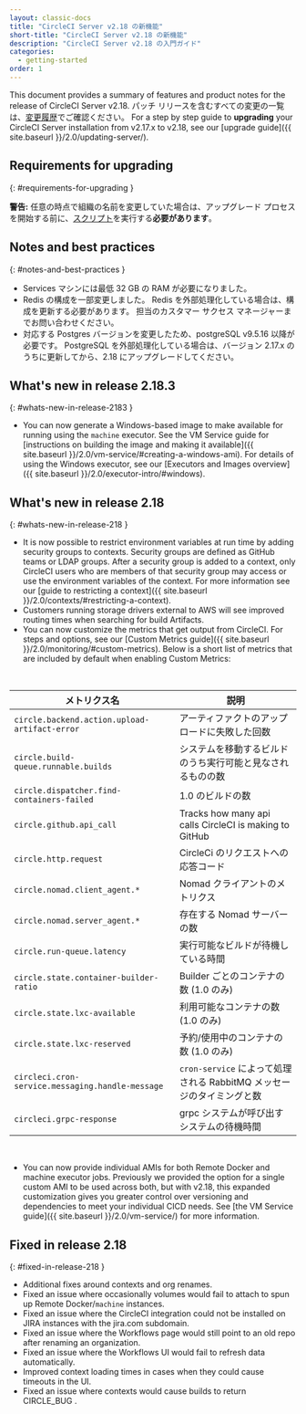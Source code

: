 ```yaml
---
layout: classic-docs
title: "CircleCI Server v2.18 の新機能"
short-title: "CircleCI Server v2.18 の新機能"
description: "CircleCI Server v2.18 の入門ガイド"
categories:
  - getting-started
order: 1
---
```


This document provides a summary of features and product notes for the release of CircleCI Server v2.18. パッチ リリースを含むすべての変更の一覧は、[変更履歴](https://circleci.com/ja/server/changelog)でご確認ください。 For a step by step guide to **upgrading** your CircleCI Server installation from v2.17.x to v2.18, see our [upgrade guide]({{ site.baseurl }}/2.0/updating-server/).

## Requirements for upgrading
{: #requirements-for-upgrading }

<div class="alert alert-warning" role="alert">
<b>警告:</b> 任意の時点で組織の名前を変更していた場合は、アップグレード プロセスを開始する前に、<a href="https://circleci.com/ja/docs/2.0/updating-server/#org-rename-script">スクリプト</a>を実行する<b>必要があります</b>。
</div>

## Notes and best practices
{: #notes-and-best-practices }

* Services マシンには最低 32 GB の RAM が必要になりました。
* Redis の構成を一部変更しました。 Redis を外部処理化している場合は、構成を更新する必要があります。 担当のカスタマー サクセス マネージャーまでお問い合わせください。
* 対応する Postgres バージョンを変更したため、postgreSQL v9.5.16 以降が必要です。 PostgreSQL を外部処理化している場合は、バージョン 2.17.x のうちに更新してから、2.18 にアップグレードしてください。

## What's new in release 2.18.3
{: #whats-new-in-release-2183 }

* You can now generate a Windows-based image to make available for running using the `machine` executor. See the VM Service guide for [instructions on building the image and making it available]({{ site.baseurl }}/2.0/vm-service/#creating-a-windows-ami). For details of using the Windows executor, see our [Executors and Images overview]({{ site.baseurl }}/2.0/executor-intro/#windows).

## What's new in release 2.18
{: #whats-new-in-release-218 }

* It is now possible to restrict environment variables at run time by adding security groups to contexts. Security groups are defined as GitHub teams or LDAP groups. After a security group is added to a context, only CircleCI users who are members of that security group may access or use the environment variables of the context. For more information see our [guide to restricting a context]({{ site.baseurl }}/2.0/contexts/#restricting-a-context).
* Customers running storage drivers external to AWS will see improved routing times when searching for build Artifacts.
* You can now customize the metrics that get output from CircleCI. For steps and options, see our [Custom Metrics guide]({{ site.baseurl }}/2.0/monitoring/#custom-metrics). Below is a short list of metrics that are included by default when enabling Custom Metrics:

<br>

| メトリクス名                                           | 説明                                                     |
| ------------------------------------------------ | ------------------------------------------------------ |
| `circle.backend.action.upload-artifact-error`    | アーティファクトのアップロードに失敗した回数                                 |
| `circle.build-queue.runnable.builds`             | システムを移動するビルドのうち実行可能と見なされるものの数                          |
| `circle.dispatcher.find-containers-failed`       | 1.0 のビルドの数                                             |
| `circle.github.api_call`                         | Tracks how many api calls CircleCI is making to GitHub |
| `circle.http.request`                            | CircleCi のリクエストへの応答コード                                 |
| `circle.nomad.client_agent.*`                    | Nomad クライアントのメトリクス                                     |
| `circle.nomad.server_agent.*`                    | 存在する Nomad サーバーの数                                      |
| `circle.run-queue.latency`                       | 実行可能なビルドが待機している時間                                      |
| `circle.state.container-builder-ratio`           | Builder ごとのコンテナの数 (1.0 のみ)                             |
| `circle.state.lxc-available`                     | 利用可能なコンテナの数 (1.0 のみ)                                   |
| `circle.state.lxc-reserved`                      | 予約/使用中のコンテナの数 (1.0 のみ)                                 |
| `circleci.cron-service.messaging.handle-message` | `cron-service` によって処理される RabbitMQ メッセージのタイミングと数        |
| `circleci.grpc-response`                         | grpc システムが呼び出すシステムの待機時間                                |


<!-- * You can now customize your resource class sizes in Server! This means you can change your default resource class as well as define new ones! For information on how, see our [customizations guide](https://circleci.com/docs/2.0/customizations/#resource-classes)

* Server installations can now have a new machine type enabled for the Large resource class.  For information on how, see our [customizations guide](https://circleci.com/docs/2.0/customizations/#enable-the-large-resource-class-for-machine-executor) -->

<br>

* You can now provide individual AMIs for both Remote Docker and machine executor jobs. Previously we provided the option for a single custom AMI to be used across both, but with v2.18, this expanded customization gives you greater control over versioning and dependencies to meet your individual CICD needs. See [the VM Service guide]({{ site.baseurl }}/2.0/vm-service/) for more information.

## Fixed in release 2.18
{: #fixed-in-release-218 }

* Additional fixes around contexts and org renames.
* Fixed an issue where occasionally volumes would fail to attach to spun up Remote Docker/`machine` instances.
* Fixed an issue where the CircleCI integration could not be installed on JIRA instances with the jira.com subdomain.
* Fixed an issue where the Workflows page would still point to an old repo after renaming an organization.
* Fixed an issue where the Workflows UI would fail to refresh data automatically.
* Improved context loading times in cases when they could cause timeouts in the UI.
* Fixed an issue where contexts would cause builds to return CIRCLE_BUG .
